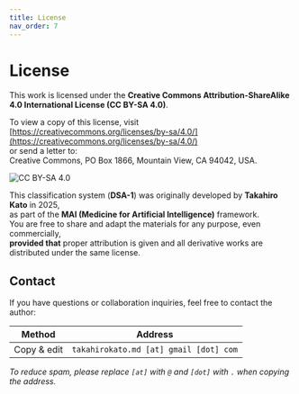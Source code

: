 ```yaml
---
title: License
nav_order: 7
---
```


# License

This work is licensed under the **Creative Commons Attribution-ShareAlike 4.0 International License (CC BY-SA 4.0)**.

To view a copy of this license, visit  
[https://creativecommons.org/licenses/by-sa/4.0/](https://creativecommons.org/licenses/by-sa/4.0/)  
or send a letter to:  
Creative Commons, PO Box 1866, Mountain View, CA 94042, USA.

![CC BY-SA 4.0](https://licensebuttons.net/l/by-sa/4.0/88x31.png)

This classification system (**DSA-1**) was originally developed by **Takahiro Kato** in 2025,  
as part of the **MAI (Medicine for Artificial Intelligence)** framework.  
You are free to share and adapt the materials for any purpose, even commercially,  
**provided that** proper attribution is given and all derivative works are distributed under the same license.

## Contact

If you have questions or collaboration inquiries, feel free to contact the author:

| Method | Address |
|--------|---------|
| Copy & edit | `takahirokato.md [at] gmail [dot] com` |

*To reduce spam, please replace `[at]` with `@` and `[dot]` with `.` when copying the address.*

